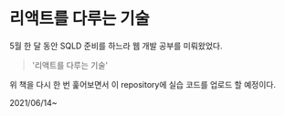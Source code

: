 # 리액트를 다루는 기술

5월 한 달 동안 SQLD 준비를 하느라 웹 개발 공부를 미뤄왔었다. 

> '리액트를 다루는 기술'

위 책을 다시 한 번 훑어보면서 이 repository에 실습 코드를 업로드 할 예정이다.

2021/06/14~
